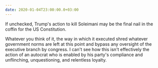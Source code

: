 ```yaml
---
date: 2020-01-04T23:00:00.0+03:00
---
```


If unchecked, Trump's action to kill Soleimani may be the final nail in the coffin for the US Constitution. 

Whatever you think of it, the way in which it executed shred whatever government norms are left at this point and bypass any oversight of the executive branch by congress. I can't see how this isn't effectively the action of an autocrat who is enabled by his party's compliance and unflinching, unquestioning, and relentless loyalty. 